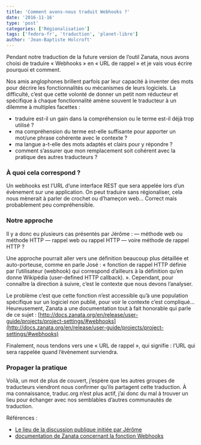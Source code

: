 ```yaml
---
title: 'Comment avons-nous traduit Webhooks ?'
date: '2016-11-16'
type: 'post'
categories: ['Régionalisation']
tags: ['fedora-fr', 'traduction', 'planet-libre']
author: 'Jean-Baptiste Holcroft'
---
```


Pendant notre traduction de la future version de l’outil Zanata, nous avons choisi de traduire « Webhooks » en « URL de rappel » et je vais vous écrire pourquoi et comment.

Nos amis anglophones brillent parfois par leur capacité à inventer des mots pour décrire les fonctionnalités ou mécanismes de leurs logiciels. La difficulté, c’est que cette volonté de donner un petit nom réducteur et spécifique à chaque fonctionnalité amène souvent le traducteur à un dilemme à multiples facettes :

* traduire est-il un gain dans la compréhension ou le terme est-il déjà trop utilisé ?
* ma compréhension du terme est-elle suffisante pour apporter un mot/une phrase cohérente avec le contexte ?
* ma langue a-t-elle des mots adaptés et clairs pour y répondre ?
* comment s’assurer que mon remplacement soit cohérent avec la pratique des autres traducteurs ?

### À quoi cela correspond ?

Un webhooks est l’URL d’une interface REST que sera appelée lors d’un évènement sur une application.
On peut traduire sans régionaliser, cela nous mènerait à parler de crochet ou d’hameçon web… Correct mais probablement peu compréhensible.

### Notre approche

Il y a donc eu plusieurs cas présentés par Jérôme :
— méthode web ou méthode HTTP
— rappel web ou rappel HTTP
— voire méthode de rappel HTTP ?

Une approche pourrait aller vers une définition beaucoup plus détaillée et auto-porteuse, comme en parle José : « fonction de rappel HTTP définie par l’utilisateur (webhook) qui correspond d’ailleurs à la définition qu’en donne Wikipédia (user-defined HTTP callback). ».
Cependant, pour connaître la direction à suivre, c’est le contexte que nous devons l’analyser.

Le problème c’est que cette fonction n’est accessible qu’à une population spécifique sur un logiciel non publié, pour voir le contexte c’est compliqué… Heureusement, Zanata a une documentation tout à fait honorable qui parle de ce sujet : [http://docs.zanata.org/en/release/user-guide/projects/project-settings/#webhooks](http://docs.zanata.org/en/release/user-guide/projects/project-settings/#webhooks)

Finalement, nous tendons vers une « URL de rappel », qui signifie : l’URL qui sera rappelée quand l’évènement surviendra.

### Propager la pratique

Voilà, un mot de plus de couvert, j’espère que les autres groupes de traducteurs viendront nous confirmer qu’ils partagent cette traduction. À ma connaissance, traduc.org n’est plus actif, j’ai donc du mal à trouver un lieu pour échanger avec nos semblables d’autres communautés de traduction.

Références :

* [Le lieu de la discussion publique initiée par Jérôme](https://lists.fedoraproject.org/archives/list/trans-fr@lists.fedoraproject.org/message/2HZHA2OT2UPE2R2XBYQKP243ZFCOTXRC/)
* [documentation de Zanata concernant la fonction Webhooks](http://docs.zanata.org/en/release/user-guide/projects/project-settings/#webhooks)
